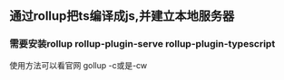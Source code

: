 ## 通过rollup把ts编译成js,并建立本地服务器

### 需要安装rollup rollup-plugin-serve rollup-plugin-typescript

使用方法可以看官网  gollup -c或是-cw